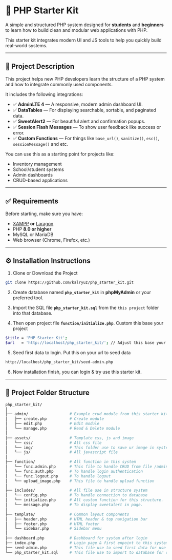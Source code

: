 # 🚀 PHP Starter Kit

A simple and structured PHP system designed for **students** and **beginners** to learn how to build clean and modular web applications with PHP.

This starter kit integrates modern UI and JS tools to help you quickly build real-world systems.

---

## 📘 Project Description

This project helps new PHP developers learn the structure of a PHP system and how to integrate commonly used components.

It includes the following integrations:

- ✅ **AdminLTE 4** — A responsive, modern admin dashboard UI.
- ✅ **DataTables** — For displaying searchable, sortable, and paginated data.
- ✅ **SweetAlert2** — For beautiful alert and confirmation popups.
- ✅ **Session Flash Messages** — To show user feedback like success or error.
- ✅ **Custom Functions** — For things like `base_url()`, `sanitize()`, `esc()`, `sessionMessage()` and etc.

You can use this as a starting point for projects like:

- Inventory management
- School/student systems
- Admin dashboards
- CRUD-based applications

---

## ✅ Requirements

Before starting, make sure you have:

- [XAMPP](https://www.apachefriends.org/) **or** [Laragon](https://laragon.org/)
- PHP **8.0 or higher**
- MySQL or MariaDB
- Web browser (Chrome, Firefox, etc.)

---

## ⚙️ Installation Instructions

1. Clone or Download the Project
```bash
git clone https://github.com/kalryuz/php_starter_kit.git
```

2. Create database named **`php_starter_kit`** in **phpMyAdmin** or your preferred tool.

3. Import the SQL file **`php_starter_kit.sql`** from the `this project` folder into that database.
   
4. Then open project file **`function/initialize.php`**.
   Custom this base your project
```bash
$title = 'PHP Starter Kit';
$url   = 'http://localhost/php_starter_kit/'; // Adjust this base your url root project
```

5. Seed first data to login.
   Put this on your url to seed data
 ```bash
http://localhost/php_starter_kit/seed-admin.php
```
6. Now installation finish, you can login & try use this starter kit.

---

## 📁 Project Folder Structure

```bash
php_starter_kit/
│
├── admin/                  # Example crud module from this starter kit
│   ├── create.php          # Create module
│   ├── edit.php            # Edit module
│   └── manage.php          # Read & Delete module
│
├── assets/                 # Template css, js and image
│   └── css/                # All css file 
│   └── img/                # This folder use to save ur image in system 
│   └── js/                 # All javascript file 
│
├── function/               # All function in this system
│   └── func.admin.php      # This file to handle CRUD from file /admin
│   └── func.auth.php       # To handle login authentication
│   └── func.logout.php     # To handle logout
│   └── upload_image.php    # This file to handle upload function
│
├── includes/               # All file use in structure system
│   └── config.php          # To handle connection to database
│   └── initialize.php      # All custom function for this structure.
│   └── message.php         # To display sweetalert in page.
│
├── template/               # Common layout components
│   ├── header.php          # HTML header & top navigation bar
│   ├── footer.php          # HTML footer
│   └── sidebar.php         # Sidebar menu
│
├── dashboard.php           # Dashboard for system after login
├── index.php               # Login page & first enpoint to this system
├── seed-admin.php          # This file use to seed first data for use this system
└── php_starter_kit.sql     # This file use to import to database for default starter kit table
```
